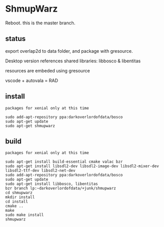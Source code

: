 # ShmupWarz

Reboot. this is the master branch.

## status

export overlap2d to data folder, and package with gresource.


Desktop version references shared libraries: libbosco & libentitas

resources are embeded using gresource

vscode + autovala = RAD 

## install
```
packages for xenial only at this time

sudo add-apt-repository ppa:darkoverlordofdata/bosco
sudo apt-get update
sudo apt-get shmupwarz
```

## build
```
packages for xenial only at this time

sudo apt-get install build-essential cmake valac bzr
sudo apt-get install libsdl2-dev libsdl2-image-dev libsdl2-mixer-dev libsdl2-ttf-dev libsdl2-net-dev  
sudo add-apt-repository ppa:darkoverlordofdata/bosco
sudo apt-get update
sudo apt-get install libbosco, libentitas
bzr branch lp:~darkoverlordofdata/+junk/shmupwarz
cd shmupwarz
mkdir install
cd install
cmake ..
make
sudo make install
shmupwarz
```

